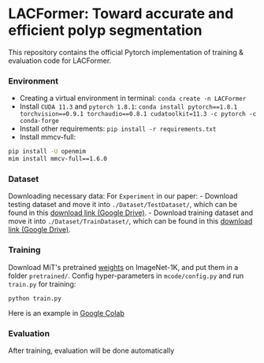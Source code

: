 # LACFormer: Toward accurate and efficient polyp segmentation
This repository contains the official Pytorch implementation of training & evaluation code for LACFormer.

### Environment
- Creating a virtual environment in terminal: `conda create -n LACFormer`
- Install `CUDA 11.3` and `pytorch 1.8.1`: `conda install pytorch==1.8.1 torchvision==0.9.1 torchaudio==0.8.1 cudatoolkit=11.3 -c pytorch -c conda-forge`
- Install other requirements: `pip install -r requirements.txt`
- Install mmcv-full:
```bash
pip install -U openmim
mim install mmcv-full==1.6.0
```
### Dataset
Downloading necessary data:
For `Experiment` in our paper: 
    - Download testing dataset and move it into `./Dataset/TestDataset/`, which can be found in this [download link (Google Drive)](https://drive.google.com/file/d/1o8OfBvYE6K-EpDyvzsmMPndnUMwb540R/view).
    - Download training dataset and move it into `./Dataset/TrainDataset/`, which can be found in this [download link (Google Drive)](https://drive.google.com/file/d/1lODorfB33jbd-im-qrtUgWnZXxB94F55/view).

    
### Training
Download MiT's pretrained [weights](https://drive.google.com/drive/folders/1-7Su1ehH6QzmBHQ42DvYv997L_lSv_Gv?usp=sharing) on ImageNet-1K, and put them in a folder `pretrained/`.
Config hyper-parameters in `mcode/config.py` and run `train.py` for training:
```
python train.py
```
Here is an example in [Google Colab](https://colab.research.google.com/drive/1VkcuPj_NBw7vpCtZT5gKAUFrZ20IdBkZ?usp=sharing)
### Evaluation
After training, evaluation will be done automatically
